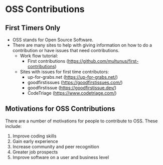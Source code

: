# OSS Contributions
## First Timers Only
* OSS stands for Open Source Software.
* There are many sites to help with giving information on how to do a 
  contribution or have issues that need contributions.
  * Work flow tutorial:
    * First contributions (https://github.com/multunus/first-contributions)
  * Sites with issues for first time contributors:
    * up-for-grabs.net (https://up-for-grabs.net/)
    * goodfirstissues (https://goodfirstissues.com/)
    * goodfirstissue (https://goodfirstissue.dev/)
    * CodeTriage (https://www.codetriage.com/)

## Motivations for OSS Contributions
There are a number of motivations for people to contribute to OSS.  These 
include:
1. Improve coding skills
2. Gain early experience
3. Increase community and peer recognition
4. Greater job prospects
5. Improve software on a user and business level